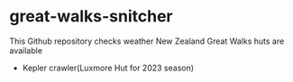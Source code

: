 # great-walks-snitcher

This Github repository checks weather New Zealand Great Walks huts are available

- Kepler crawler(Luxmore Hut for 2023 season)
